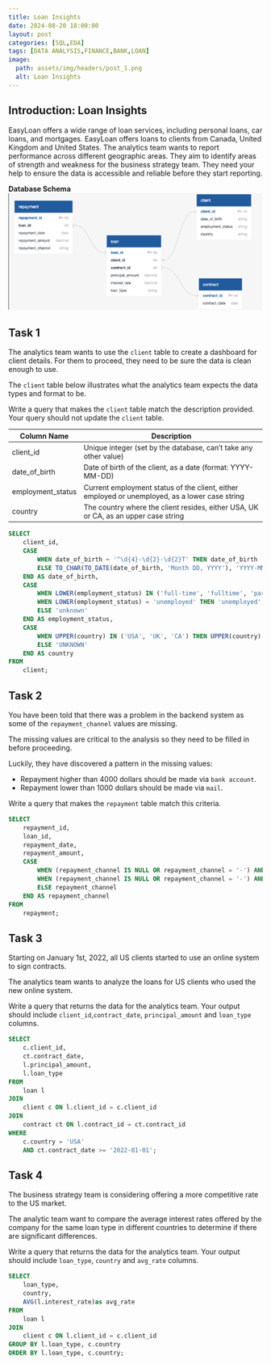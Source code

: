 ```yaml
---
title: Loan Insights
date: 2024-08-20 18:00:00
layout: post
categories: [SQL,EDA]
tags: [DATA ANALYSIS,FINANCE,BANK,LOAN]
image:
  path: assets/img/headers/post_1.png
  alt: Loan Insights
---
```



## Introduction: Loan Insights

EasyLoan offers a wide range of loan services, including personal loans, car loans, and mortgages.
EasyLoan offers loans to clients from Canada, United Kingdom and United States.
The analytics team wants to report performance across different geographic areas. They aim to identify areas of strength and weakness for the business strategy team.
They need your help to ensure the data is accessible and reliable before they start reporting.

**Database Schema**  
![lending](/assets/img/pictures/lending_1.png)

## Task 1 

The analytics team wants to use the `client` table to create a dashboard for client details. For them to proceed, they need to be sure the data is clean enough to use.

The `client` table below illustrates what the analytics team expects the data types and format to be.

Write a query that makes the `client` table match the description provided. Your query should not update the `client` table.

| Column Name       | Description                                                      |
|-------------------|------------------------------------------------------------------|
| client_id         | Unique integer (set by the database, can’t take any other value) |
| date\_of\_birth       | Date of birth of the client, as a date  (format: YYYY-MM-DD)                              |
| employment_status        | Current employment status of the client, either employed or unemployed, as a lower case string                              |
| country          | The country where the client resides, either USA, UK or CA, as an upper case string                      |


```sql
SELECT
	client_id,
	CASE
        WHEN date_of_birth ~ '^\d{4}-\d{2}-\d{2}T' THEN date_of_birth
        ELSE TO_CHAR(TO_DATE(date_of_birth, 'Month DD, YYYY'), 'YYYY-MM-DD')
    END AS date_of_birth,
    CASE
        WHEN LOWER(employment_status) IN ('full-time', 'fulltime', 'part-time', 'parttime', 'employed', 'emplouyed') THEN 'employed'
        WHEN LOWER(employment_status) = 'unemployed' THEN 'unemployed'
        ELSE 'unknown'
    END AS employment_status,
    CASE
        WHEN UPPER(country) IN ('USA', 'UK', 'CA') THEN UPPER(country)
        ELSE 'UNKNOWN'
    END AS country
FROM 
    client;
```

## Task 2

You have been told that there was a problem in the backend system as some of the `repayment_channel` values are missing. 

The missing values are critical to the analysis so they need to be filled in before proceeding.

Luckily, they have discovered a pattern in the missing values:

- Repayment higher than 4000 dollars should be made via `bank account`.
- Repayment lower than 1000 dollars should be made via `mail`.

Write a query that makes the `repayment` table match this criteria.


```sql
SELECT
	repayment_id,
	loan_id,
	repayment_date,
	repayment_amount,
	CASE
		WHEN (repayment_channel IS NULL OR repayment_channel = '-') AND repayment_amount > 4000 THEN 'bank account'
		WHEN (repayment_channel IS NULL OR repayment_channel = '-') AND repayment_amount < 1000 THEN 'mail'
		ELSE repayment_channel
	END AS repayment_channel
FROM
	repayment;
```


## Task 3

Starting on January 1st, 2022, all US clients started to use an online system to sign contracts.

The analytics team wants to analyze the loans for US clients who used the new online system.

Write a query that returns the data for the analytics team. Your output should include `client_id`,`contract_date`, `principal_amount` and `loan_type` columns.


```sql
SELECT
    c.client_id,
    ct.contract_date,
    l.principal_amount,
    l.loan_type
FROM 
    loan l
JOIN 
    client c ON l.client_id = c.client_id
JOIN 
    contract ct ON l.contract_id = ct.contract_id
WHERE 
    c.country = 'USA'
    AND ct.contract_date >= '2022-01-01';
```


## Task 4

The business strategy team is considering offering a more competitive rate to the US market. 

The analytic team want to compare the average interest rates offered by the company for the same loan type in different countries to determine if there are significant differences.

Write a query that returns the data for the analytics team. Your output should include `loan_type`, `country` and `avg_rate` columns.

```sql
SELECT
	loan_type, 
	country,
	AVG(l.interest_rate)as avg_rate
FROM 
	loan l
JOIN
	client c ON l.client_id = c.client_id
GROUP BY l.loan_type, c.country
ORDER BY l.loan_type, c.country;
```
